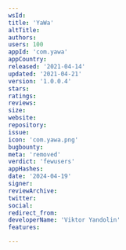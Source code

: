 ```yaml
---
wsId: 
title: 'YaWa'
altTitle: 
authors: 
users: 100
appId: 'com.yawa'
appCountry: 
released: '2021-04-14'
updated: '2021-04-21'
version: '1.0.0.4'
stars: 
ratings: 
reviews: 
size: 
website: 
repository: 
issue: 
icon: 'com.yawa.png'
bugbounty: 
meta: 'removed'
verdict: 'fewusers'
appHashes: 
date: '2024-04-19'
signer: 
reviewArchive: 
twitter: 
social: 
redirect_from: 
developerName: 'Viktor Yandolin'
features: 

---
```


